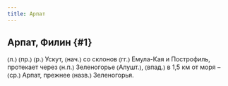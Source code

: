 ```yaml
---
title: Арпат
---
```

## Арпат, Филин {#1}

⦅л.⦆ ⦅пр.⦆ ⦅р.⦆ Ускут, ⦅нач.⦆ со склонов ⦅гг.⦆ Емула-Кая и Построфиль, протекает через ⦅н.п.⦆ Зеленогорье ⦅Алушт.⦆, ⦅впад.⦆ в 1,5 км от моря – ⦅ср.⦆ Арпат, прежнее ⦅назв.⦆ Зеленогорья.
